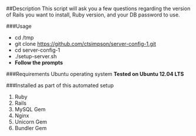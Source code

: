 ##Description
This script will ask you a few questions regarding the version of Rails you want to install, Ruby version, and your DB password to use.

###Usage

* cd /tmp
* git clone https://github.com/ctsimpson/server-config-1.git
* cd server-config-1
* ./setup-server.sh
* **Follow the prompts**

###Requirements
Ubuntu operating system
**Tested on Ubuntu 12.04 LTS**

###Installed as part of this automated setup

1. Ruby
2. Rails
3. MySQL Gem
4. Nginx
5. Unicorn Gem
6. Bundler Gem


